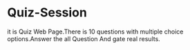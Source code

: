 # Quiz-Session
it is Quiz Web Page.There is 10 questions with multiple choice options.Answer the all Question And gate real results.
